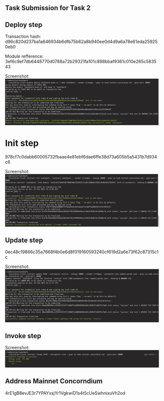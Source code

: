 ## Task Submission for Task 2

## Deploy step

Transaction hash: d96c820d237ba1a646934b6dfb75b62a8b940ee0d4d9a6a78e61eda259250eb0

Module refference: 3ef6c9ef7db6448770d0788a72b29321fa101c898bbaf9361c010e265c583543

Screenshot: 
![ScreenShot](/pictures/Screenshot%202023-02-26%20at%2002.03.28.png)

# Init step
978cf7c0dabb60005732fbaae4e81ebf6dae6ffe38d73a605b5a5431b7d934c6

Screenshot: 
![ScreenShot](/pictures/Screenshot%202023-02-26%20at%2002.05.19.png)

## Update step

0ec48c19866c35a7668f4b0e6d8f019160593240cf619d2a6e73f62c87315c1c

Screenshot: 
![ScreenShot](/pictures/Screenshot%202023-02-26%20at%2002.07.59.png)

## Invoke step

Screenshot: 
![ScreenShot](/pictures/Screenshot%202023-02-26%20at%2002.08.38.png)

## Address Mainnet Concorndium

4rE1gB8evJE3r7YPAYxsjYr1VgkwiD1s4t5cUeSwhnixuVh2od
